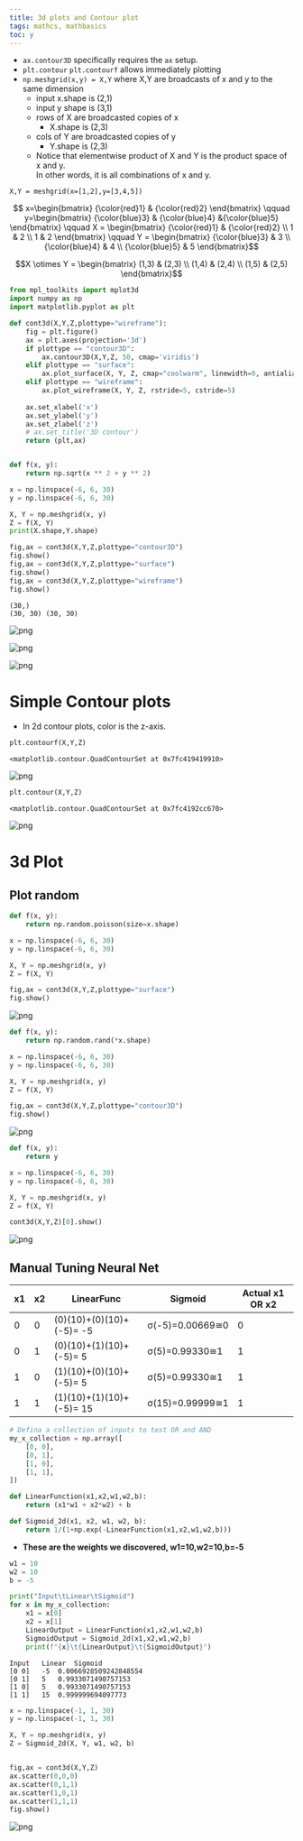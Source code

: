 ```yaml
---
title: 3d plots and Contour plot
tags: mathcs, mathbasics
toc: y
---
```



* `ax.contour3D` specifically requires the `ax` setup.
* `plt.contour` `plt.contourf` allows immediately plotting
* `np.meshgrid(x,y) = X,Y`  where X,Y are broadcasts of x and y to the same dimension
  * input x.shape is (2,1)
  * input y shape is (3,1)
  * rows of X are broadcasted copies of x 
     * X.shape is (2,3)
  * cols of Y are broadcasted copies of y 
     * Y.shape is (2,3)  
  * Notice that elementwise product of X and Y is the product space of x and y.  
  In other words, it is all combinations of x and y.
     
`X,Y = meshgrid(x=[1,2],y=[3,4,5])`

$$ x=\begin{bmatrix}
{\color{red}1} & {\color{red}2} \end{bmatrix} \qquad
y=\begin{bmatrix}
{\color{blue}3} & {\color{blue}4} &{\color{blue}5} \end{bmatrix} \qquad
X = \begin{bmatrix}
{\color{red}1} & {\color{red}2} \\
1 & 2 \\
1 & 2 
\end{bmatrix} \qquad Y = \begin{bmatrix}
{\color{blue}3} & 3 \\
{\color{blue}4} & 4 \\
{\color{blue}5} & 5 
\end{bmatrix}$$

$$X \otimes Y = \begin{bmatrix}
(1,3) & (2,3) \\
(1,4) & (2,4) \\
(1,5) & (2,5) 
\end{bmatrix}$$


```python
from mpl_toolkits import mplot3d
import numpy as np
import matplotlib.pyplot as plt

def cont3d(X,Y,Z,plottype="wireframe"):
    fig = plt.figure()
    ax = plt.axes(projection='3d')
    if plottype == "contour3D":
        ax.contour3D(X,Y,Z, 50, cmap='viridis')
    elif plottype == "surface":
        ax.plot_surface(X, Y, Z, cmap="coolwarm", linewidth=0, antialiased=False)
    elif plottype == "wireframe":
        ax.plot_wireframe(X, Y, Z, rstride=5, cstride=5)
        
    ax.set_xlabel('x')
    ax.set_ylabel('y')
    ax.set_zlabel('z')
    # ax.set_title('3D contour')
    return (plt,ax)
```


```python

def f(x, y):
    return np.sqrt(x ** 2 + y ** 2)

x = np.linspace(-6, 6, 30)
y = np.linspace(-6, 6, 30)

X, Y = np.meshgrid(x, y)
Z = f(X, Y)
print(X.shape,Y.shape)

fig,ax = cont3d(X,Y,Z,plottype="contour3D")
fig.show()
fig,ax = cont3d(X,Y,Z,plottype="surface")
fig.show()
fig,ax = cont3d(X,Y,Z,plottype="wireframe")
fig.show()
```

    (30,)
    (30, 30) (30, 30)



![png](/images/2021-10-15-3dplots/output_2_1.png)



![png](/images/2021-10-15-3dplots/output_2_2.png)



![png](/images/2021-10-15-3dplots/output_2_3.png)


# Simple Contour plots

* In 2d contour plots, color is the z-axis.


```python
plt.contourf(X,Y,Z)
```




    <matplotlib.contour.QuadContourSet at 0x7fc419419910>




![png](/images/2021-10-15-3dplots/output_5_1.png)



```python
plt.contour(X,Y,Z)
```




    <matplotlib.contour.QuadContourSet at 0x7fc4192cc670>




![png](/images/2021-10-15-3dplots/output_6_1.png)


# 3d Plot

## Plot random


```python
def f(x, y):
    return np.random.poisson(size=x.shape)

x = np.linspace(-6, 6, 30)
y = np.linspace(-6, 6, 30)

X, Y = np.meshgrid(x, y)
Z = f(X, Y)

fig,ax = cont3d(X,Y,Z,plottype="surface")
fig.show()
```


![png](/images/2021-10-15-3dplots/output_9_0.png)



```python
def f(x, y):
    return np.random.rand(*x.shape)

x = np.linspace(-6, 6, 30)
y = np.linspace(-6, 6, 30)

X, Y = np.meshgrid(x, y)
Z = f(X, Y)

fig,ax = cont3d(X,Y,Z,plottype="contour3D")
fig.show()
```


![png](/images/2021-10-15-3dplots/output_10_0.png)



```python
def f(x, y):
    return y

x = np.linspace(-6, 6, 30)
y = np.linspace(-6, 6, 30)

X, Y = np.meshgrid(x, y)
Z = f(X, Y)

cont3d(X,Y,Z)[0].show() 
```


![png](/images/2021-10-15-3dplots/output_11_0.png)


## Manual Tuning Neural Net

| x1 | x2  | LinearFunc | Sigmoid | Actual x1 OR x2 |
| - | - | --- | --- | - |
| 0 | 0  | (0)(10)+(0)(10)+(-5)= -5| σ(-5)=0.00669≅0 | 0 |
| 0 | 1  | (0)(10)+(1)(10)+(-5)= 5| σ(5)=0.99330≅1 | 1 |
| 1 | 0  | (1)(10)+(0)(10)+(-5)= 5| σ(5)=0.99330≅1 | 1 | 
| 1 | 1  | (1)(10)+(1)(10)+(-5)= 15| σ(15)=0.99999≅1 | 1 |



```python
# Defina a collection of inputs to test OR and AND
my_x_collection = np.array([
    [0, 0],
    [0, 1],
    [1, 0],
    [1, 1],
])
```


```python
def LinearFunction(x1,x2,w1,w2,b):
    return (x1*w1 + x2*w2) + b
```


```python
def Sigmoid_2d(x1, x2, w1, w2, b):
    return 1/(1+np.exp(-LinearFunction(x1,x2,w1,w2,b)))

```

* **These are the weights we discovered, w1=10,w2=10,b=-5**


```python
w1 = 10
w2 = 10
b = -5
```


```python
print("Input\tLinear\tSigmoid")
for x in my_x_collection:
    x1 = x[0]
    x2 = x[1]
    LinearOutput = LinearFunction(x1,x2,w1,w2,b)
    SigmoidOutput = Sigmoid_2d(x1,x2,w1,w2,b)
    print(f"{x}\t{LinearOutput}\t{SigmoidOutput}")
```

    Input	Linear	Sigmoid
    [0 0]	-5	0.0066928509242848554
    [0 1]	5	0.9933071490757153
    [1 0]	5	0.9933071490757153
    [1 1]	15	0.999999694097773



```python
x = np.linspace(-1, 1, 30)
y = np.linspace(-1, 1, 30)

X, Y = np.meshgrid(x, y)
Z = Sigmoid_2d(X, Y, w1, w2, b)


fig,ax = cont3d(X,Y,Z)
ax.scatter(0,0,0)
ax.scatter(0,1,1)
ax.scatter(1,0,1)
ax.scatter(1,1,1)
fig.show()
```


![png](/images/2021-10-15-3dplots/output_20_0.png)



```python

```


```python

```
